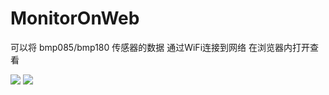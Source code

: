 # MonitorOnWeb
可以将 bmp085/bmp180 传感器的数据 通过WiFi连接到网络 在浏览器内打开查看

![](./img/demo1.png)
![](./img/demo2.jpg)

